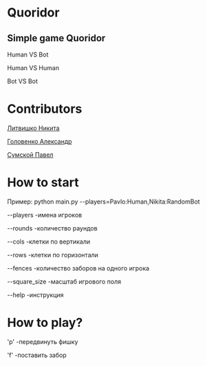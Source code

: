 # Quoridor
## Simple game Quoridor

Human VS Bot

Human VS Human

Bot VS Bot

# Contributors 
[Литвишко Никита](https://github.com/NikitaLitvishko)

[Головенко Александр](https://github.com/sashaholovenko)

[Сумской Павел](https://github.com/paulsumskoy)

# How to start
Пример: python main.py --players=Pavlo:Human,Nikita:RandomBot

--players -имена игроков

--rounds -количество раундов

--cols -клетки по вертикали

--rows -клетки по горизонтали

--fences -количество заборов на одного игрока

--square_size -масштаб игрового поля

--help -инструкция
 
 # How to play?
 
 'p' -передвинуть фишку
 
 'f' -поставить забор
